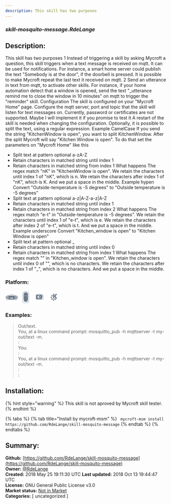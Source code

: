 ```yaml
---
description: This skill has two purposes
---
```


### _skill-mosquito-message.RdeLange_  
## Description:  
This skill has two purposes
1 Instead of triggering a skill by asking Mycroft a question, this skill triggers when a text message is received on mqtt.
It can be used for notifications. For instance, a smart home server could publish the text "Somebody is at the door", if the doorbell is pressed.
It is possible to make Mycroft repeat the last text it received on mqtt.
2 Send an utterance in text from mqtt, to activate other skills. For instance, if your
home automation detect that a window is opened, send the text "_utterance remind me to close the window in 10 minutes" on mqtt to
trigger the "reminder" skill.
Configuration
The skill is configured on your "Mycroft Home" page. Configure the mqtt server, port and topic that the skill will listen for text messages on.
Currently, password or certificates are not supported. Maybe I will implement it if you promise to test it 
A restart of the skill is needed when changing the configuration.
Optionally, it is possible to split the text, using a regular expression.
Example CamelCase If you send the string "KitchenWindow is open",
you want to split KitchenWindow. After the split Mycroft will say "Kitchen Window is open". To do that set the parameters on "Mycroft Home" like this
* Split text at pattern optional a-zA-Z
* Retain characters in matched string until index 1
* Retain characters in matched string from index 1
What happens The regex match "nK" in "KitchenWindow is open". We retain the characters until index 1 of "nK", which is n.
We retain the characters after index 1 of "nK", which is K. And we put a space in the middle.
Example hypen Convert "Outside-temperature is -5 degrees" to "Outside temperature is -5 degrees"
* Split text at pattern optional a-z|A-Z-a-z|A-Z
* Retain characters in matched string until index 1
* Retain characters in matched string from index 2
What happens The regex match "e-t" in "Outside-temperature is -5 degrees".  We retain the characters until index 1 of "e-t", which is e.
We retain the characters after index 2 of "e-t", which is t. And we put a space in the middle.
Example underscore Convert "Kitchen_window is open" to "Kitchen Window is open"
* Split text at pattern optional _
* Retain characters in matched string until index 0
* Retain characters in matched string from index 1
What happens The regex match "" in "Kitchen_window is open".  We retain the characters until index 0 of "", which is no characters.
We retain the characters after index 1 of "_", which is no characters. And we put a space in the middle.  
  
### Platform:  
 ![Mark I](../.gitbook/assets/mark-1-icon.png)  ![Mark II](../.gitbook/assets/mark-2-icon.png)  ![Picroft](../.gitbook/assets/picroft-icon.png)  ![plasmoid](../.gitbook/assets/kde.png)   
### Examples:  
> Out/text.  
> You, at a linux command prompt: mosquitto_pub -h mqttserver -t my-out/text -m.  
> :  
> You:  
> :  
> You, at a linux command prompt: mosquitto_pub -h mqttserver -t my-out/text -m.  
> :  
> :  
  
## Installation:  
{% hint style="warning" %}
This skill is not aproved by Mycroft skill tester.
{% endhint %}
    
{% tabs %}
{% tab title="Install by mycroft-msm" %}
``` mycroft-msm install https://github.com/RdeLange/skill-mosquito-message```
{% endtab %}
  {% endtabs %}
    
## Summary:  
**Github:** [https://github.com/RdeLange/skill-mosquito-message](https://github.com/RdeLange/skill-mosquito-message)  
**Owner:** [@RdeLange](https://github.com/RdeLange)  
**Created:** 2018 May 25 19:11:30 UTC  **Last updated:** 2018 Oct 13 19:44:47 UTC  
**License:** GNU General Public License v3.0  
**Market status:** [Not in Market](https://market.mycroft.ai/skill/)  
**Categories:** [ uncategorized ]   

